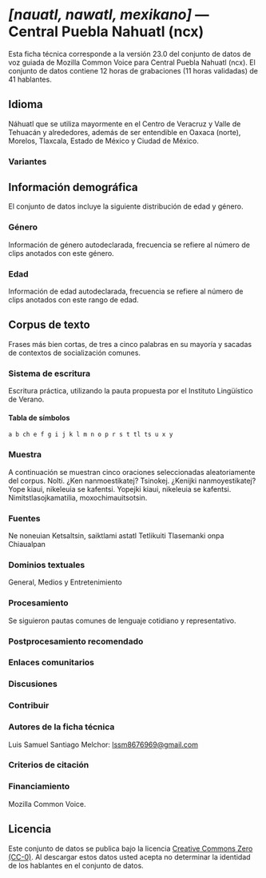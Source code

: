 # *[nauatl, nawatl, mexikano]* &mdash; Central Puebla Nahuatl (ncx)
Esta ficha técnica corresponde a la versión 23.0 del conjunto de datos de voz guiada de Mozilla Common Voice 
para Central Puebla Nahuatl (ncx). El conjunto de datos contiene 12 horas de grabaciones (11 horas
validadas) de 41 hablantes.

## Idioma
<!-- {{LANGUAGE_DESCRIPTION}} -->
<!-- Proporcione una breve descripción (1-2 párrafos) de su idioma -->

Náhuatl que se utiliza mayormente en el Centro de Veracruz y Valle de Tehuacán y alrededores, además de ser entendible en Oaxaca (norte), Morelos, Tlaxcala, Estado de México y Ciudad de México.

### Variantes
<!-- {{VARIANT_DESCRIPTION}} -->
<!-- @ OPCIONAL @ -->
<!-- Describa las variantes (variantes MCV) de su idioma -->



## Información demográfica
<!-- puede obtener gran parte de la información en esta sección desde https://analyzer.cv-toolbox.web.tr/browse -->
El conjunto de datos incluye la siguiente distribución de edad y género.

### Género
<!-- {{GENDER_TABLE}} -->
<!-- @ GENERADO AUTOMÁTICAMENTE @ -->
<!-- | Género              | Frecuencia |
|---------------------|------------|
| masculino           | ? |
| no declarado        | ? |
| femenino            | ? | -->
Información de género autodeclarada, frecuencia se refiere al número de clips anotados con este género.

### Edad
<!-- {{AGE_TABLE}} -->
<!-- @ GENERADO AUTOMÁTICAMENTE @ -->
<!-- | Rango de edad | Frecuencia |
|---------------|------------|
| adolescentes  | ? |
| veintes       | ? |
| treintas      | ? |
| cuarentas     | ? |
| cincuentas    | ? |
   ...si hay otros rangos de edad presentes en sus datos, añádalos como filas... -->
Información de edad autodeclarada, frecuencia se refiere al número de clips anotados con este rango de edad.

## Corpus de texto
<!-- {{TEXT_CORPUS_DESCRIPTION}} -->
<!-- @ OPCIONAL @ -->
<!-- Una descripción general del corpus de texto, con información como la longitud media (en caracteres y palabras) de las oraciones validadas. -->

Frases más bien cortas, de tres a cinco palabras en su mayoría y sacadas de contextos de socialización comunes.

### Sistema de escritura
<!-- {{WRITING_SYSTEM_DESCRIPTION}} -->
<!-- @ OPCIONAL @ -->
<!-- Una descripción del sistema de escritura (o sistemas de escritura) utilizado en el corpus de texto -->

Escritura práctica, utilizando la pauta propuesta por el Instituto Lingüístico de Verano.

#### Tabla de símbolos
<!-- {{ALPHABET_TABLE}} -->
<!-- @ OPCIONAL @ -->
<!-- Si el sistema de escritura es alfabético, puede incluir aquí el alfabeto válido -->

```a b ch e f g i j k l m n o p r s t tl ts u x y```

### Muestra
<!-- {{SENTENCES_SAMPLE}} -->
A continuación se muestran cinco oraciones seleccionadas aleatoriamente del corpus.
Nolti. ¿Ken nanmoestikatej? Tsinokej. ¿Kenijki nanmoyestikatej? Yope kiaui, nikeleuia se kafentsi. Yopejki kiaui, nikeleuia se kafentsi. Nimitstlasojkamatilia, moxochimauitsotsin.

### Fuentes
<!-- {{SOURCES_LIST}} -->
<!-- @ OPCIONAL @ -->
<!-- Una lista de las fuentes de las oraciones, se puede limitar a las N principales -->

Ne noneuian Ketsaltsin, saiktlami astatl Tetlikuiti Tlasemanki onpa Chiaualpan

### Dominios textuales
<!-- {{TEXT_DOMAIN_DESCRIPTION}} -->
<!-- @ OPCIONAL @ -->
<!-- ¿Qué dominios textuales están representados en el corpus? -->

General, Medios y Entretenimiento

### Procesamiento
<!-- {{PROCESSING_DESCRIPTION}} -->
<!-- @ OPCIONAL @ -->
<!-- Cómo se ha procesado la información textual -->

Se siguieron pautas comunes de lenguaje cotidiano y representativo.

### Postprocesamiento recomendado
<!-- {{RECOMMENDED_POSTPROCESSING_DESCRIPTION}} -->
<!-- @ OPCIONAL @ -->
<!-- Qué debería hacerse antes de usar los datos, por ejemplo normalización de Unicode -->



### Enlaces comunitarios
<!-- {{COMMUNITY_LINKS_LIST}} -->
<!-- @ OPCIONAL @ -->
<!-- Enlaces a chats / foros de la comunidad -->



### Discusiones
<!-- {{DISCUSSION_LINKS_LIST}} -->
<!-- @ OPCIONAL @ -->
<!-- Puede incluirse cualquier enlace a discusiones, por ejemplo en Discourse, foros u otros blogs -->



### Contribuir
<!-- {{CONTRIBUTE_LINKS_LIST}} -->
<!-- Aquí puede incluir enlaces sobre cómo contribuir al conjunto de datos -->



### Autores de la ficha técnica
<!-- {{DATASHEET_AUTHORS_LIST}} -->
<!-- Una lista en el formato: Su Nombre <email@email.com> -->

Luis Samuel Santiago Melchor: lssm8676969@gmail.com

### Criterios de citación
<!-- {{CITATION_DESCRIPTION}} -->
<!-- @ OPCIONAL @ -->
<!-- Si publicó un artículo y desea que lo citen, puede incluir el BiBTeX aquí -->



### Financiamiento
<!-- {{FUNDING_DESCRIPTION}} -->
<!-- @ OPCIONAL @ -->
<!-- Si recibió financiamiento, puede incluir el reconocimiento aquí -->

Mozilla Common Voice.

## Licencia
Este conjunto de datos se publica bajo la licencia [Creative Commons Zero (CC-0)](https://creativecommons.org/public-domain/cc0/). Al descargar estos datos
usted acepta no determinar la identidad de los hablantes en el conjunto de datos.